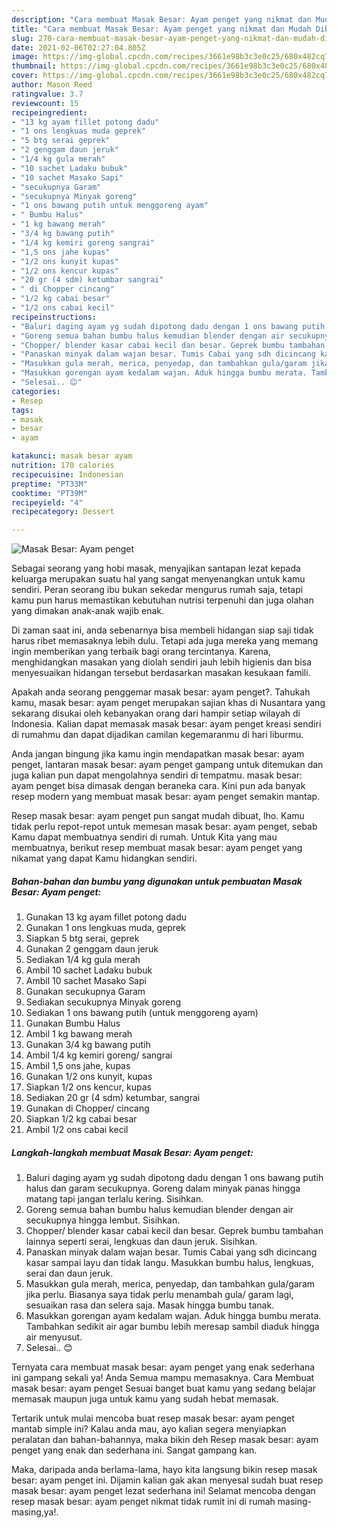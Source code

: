 ```yaml
---
description: "Cara membuat Masak Besar: Ayam penget yang nikmat dan Mudah Dibuat"
title: "Cara membuat Masak Besar: Ayam penget yang nikmat dan Mudah Dibuat"
slug: 270-cara-membuat-masak-besar-ayam-penget-yang-nikmat-dan-mudah-dibuat
date: 2021-02-06T02:27:04.805Z
image: https://img-global.cpcdn.com/recipes/3661e98b3c3e0c25/680x482cq70/masak-besar-ayam-penget-foto-resep-utama.jpg
thumbnail: https://img-global.cpcdn.com/recipes/3661e98b3c3e0c25/680x482cq70/masak-besar-ayam-penget-foto-resep-utama.jpg
cover: https://img-global.cpcdn.com/recipes/3661e98b3c3e0c25/680x482cq70/masak-besar-ayam-penget-foto-resep-utama.jpg
author: Mason Reed
ratingvalue: 3.7
reviewcount: 15
recipeingredient:
- "13 kg ayam fillet potong dadu"
- "1 ons lengkuas muda geprek"
- "5 btg serai geprek"
- "2 genggam daun jeruk"
- "1/4 kg gula merah"
- "10 sachet Ladaku bubuk"
- "10 sachet Masako Sapi"
- "secukupnya Garam"
- "secukupnya Minyak goreng"
- "1 ons bawang putih untuk menggoreng ayam"
- " Bumbu Halus"
- "1 kg bawang merah"
- "3/4 kg bawang putih"
- "1/4 kg kemiri goreng sangrai"
- "1,5 ons jahe kupas"
- "1/2 ons kunyit kupas"
- "1/2 ons kencur kupas"
- "20 gr (4 sdm) ketumbar sangrai"
- " di Chopper cincang"
- "1/2 kg cabai besar"
- "1/2 ons cabai kecil"
recipeinstructions:
- "Baluri daging ayam yg sudah dipotong dadu dengan 1 ons bawang putih halus dan garam secukupnya. Goreng dalam minyak panas hingga matang tapi jangan terlalu kering. Sisihkan."
- "Goreng semua bahan bumbu halus kemudian blender dengan air secukupnya hingga lembut. Sisihkan."
- "Chopper/ blender kasar cabai kecil dan besar. Geprek bumbu tambahan lainnya seperti serai, lengkuas dan daun jeruk. Sisihkan."
- "Panaskan minyak dalam wajan besar. Tumis Cabai yang sdh dicincang kasar sampai layu dan tidak langu. Masukkan bumbu halus, lengkuas, serai dan daun jeruk."
- "Masukkan gula merah, merica, penyedap, dan tambahkan gula/garam jika perlu. Biasanya saya tidak perlu menambah gula/ garam lagi, sesuaikan rasa dan selera saja. Masak hingga bumbu tanak."
- "Masukkan gorengan ayam kedalam wajan. Aduk hingga bumbu merata. Tambahkan sedikit air agar bumbu lebih meresap sambil diaduk hingga air menyusut."
- "Selesai.. 😊"
categories:
- Resep
tags:
- masak
- besar
- ayam

katakunci: masak besar ayam 
nutrition: 170 calories
recipecuisine: Indonesian
preptime: "PT33M"
cooktime: "PT39M"
recipeyield: "4"
recipecategory: Dessert

---
```



![Masak Besar: Ayam penget](https://img-global.cpcdn.com/recipes/3661e98b3c3e0c25/680x482cq70/masak-besar-ayam-penget-foto-resep-utama.jpg)

Sebagai seorang yang hobi masak, menyajikan santapan lezat kepada keluarga merupakan suatu hal yang sangat menyenangkan untuk kamu sendiri. Peran seorang ibu bukan sekedar mengurus rumah saja, tetapi kamu pun harus memastikan kebutuhan nutrisi terpenuhi dan juga olahan yang dimakan anak-anak wajib enak.

Di zaman  saat ini, anda sebenarnya bisa membeli hidangan siap saji tidak harus ribet memasaknya lebih dulu. Tetapi ada juga mereka yang memang ingin memberikan yang terbaik bagi orang tercintanya. Karena, menghidangkan masakan yang diolah sendiri jauh lebih higienis dan bisa menyesuaikan hidangan tersebut berdasarkan masakan kesukaan famili. 



Apakah anda seorang penggemar masak besar: ayam penget?. Tahukah kamu, masak besar: ayam penget merupakan sajian khas di Nusantara yang sekarang disukai oleh kebanyakan orang dari hampir setiap wilayah di Indonesia. Kalian dapat memasak masak besar: ayam penget kreasi sendiri di rumahmu dan dapat dijadikan camilan kegemaranmu di hari liburmu.

Anda jangan bingung jika kamu ingin mendapatkan masak besar: ayam penget, lantaran masak besar: ayam penget gampang untuk ditemukan dan juga kalian pun dapat mengolahnya sendiri di tempatmu. masak besar: ayam penget bisa dimasak dengan beraneka cara. Kini pun ada banyak resep modern yang membuat masak besar: ayam penget semakin mantap.

Resep masak besar: ayam penget pun sangat mudah dibuat, lho. Kamu tidak perlu repot-repot untuk memesan masak besar: ayam penget, sebab Kamu dapat membuatnya sendiri di rumah. Untuk Kita yang mau membuatnya, berikut resep membuat masak besar: ayam penget yang nikamat yang dapat Kamu hidangkan sendiri.

<!--inarticleads1-->

##### Bahan-bahan dan bumbu yang digunakan untuk pembuatan Masak Besar: Ayam penget:

1. Gunakan 13 kg ayam fillet potong dadu
1. Gunakan 1 ons lengkuas muda, geprek
1. Siapkan 5 btg serai, geprek
1. Gunakan 2 genggam daun jeruk
1. Sediakan 1/4 kg gula merah
1. Ambil 10 sachet Ladaku bubuk
1. Ambil 10 sachet Masako Sapi
1. Gunakan secukupnya Garam
1. Sediakan secukupnya Minyak goreng
1. Sediakan 1 ons bawang putih (untuk menggoreng ayam)
1. Gunakan  Bumbu Halus
1. Ambil 1 kg bawang merah
1. Gunakan 3/4 kg bawang putih
1. Ambil 1/4 kg kemiri goreng/ sangrai
1. Ambil 1,5 ons jahe, kupas
1. Gunakan 1/2 ons kunyit, kupas
1. Siapkan 1/2 ons kencur, kupas
1. Sediakan 20 gr (4 sdm) ketumbar, sangrai
1. Gunakan  di Chopper/ cincang
1. Siapkan 1/2 kg cabai besar
1. Ambil 1/2 ons cabai kecil




<!--inarticleads2-->

##### Langkah-langkah membuat Masak Besar: Ayam penget:

1. Baluri daging ayam yg sudah dipotong dadu dengan 1 ons bawang putih halus dan garam secukupnya. Goreng dalam minyak panas hingga matang tapi jangan terlalu kering. Sisihkan.
1. Goreng semua bahan bumbu halus kemudian blender dengan air secukupnya hingga lembut. Sisihkan.
1. Chopper/ blender kasar cabai kecil dan besar. Geprek bumbu tambahan lainnya seperti serai, lengkuas dan daun jeruk. Sisihkan.
1. Panaskan minyak dalam wajan besar. Tumis Cabai yang sdh dicincang kasar sampai layu dan tidak langu. Masukkan bumbu halus, lengkuas, serai dan daun jeruk.
1. Masukkan gula merah, merica, penyedap, dan tambahkan gula/garam jika perlu. Biasanya saya tidak perlu menambah gula/ garam lagi, sesuaikan rasa dan selera saja. Masak hingga bumbu tanak.
1. Masukkan gorengan ayam kedalam wajan. Aduk hingga bumbu merata. Tambahkan sedikit air agar bumbu lebih meresap sambil diaduk hingga air menyusut.
1. Selesai.. 😊




Ternyata cara membuat masak besar: ayam penget yang enak sederhana ini gampang sekali ya! Anda Semua mampu memasaknya. Cara Membuat masak besar: ayam penget Sesuai banget buat kamu yang sedang belajar memasak maupun juga untuk kamu yang sudah hebat memasak.

Tertarik untuk mulai mencoba buat resep masak besar: ayam penget mantab simple ini? Kalau anda mau, ayo kalian segera menyiapkan peralatan dan bahan-bahannya, maka bikin deh Resep masak besar: ayam penget yang enak dan sederhana ini. Sangat gampang kan. 

Maka, daripada anda berlama-lama, hayo kita langsung bikin resep masak besar: ayam penget ini. Dijamin kalian gak akan menyesal sudah buat resep masak besar: ayam penget lezat sederhana ini! Selamat mencoba dengan resep masak besar: ayam penget nikmat tidak rumit ini di rumah masing-masing,ya!.

